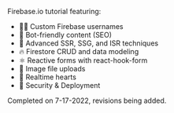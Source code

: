Firebase.io tutorial featuring:
- 👨‍🎤 Custom Firebase usernames
- 📰 Bot-friendly content (SEO)
- 🦾 Advanced SSR, SSG, and ISR techniques
- 🔥 Firestore CRUD and data modeling
- ⚛️ Reactive forms with react-hook-form
- 📂 Image file uploads
- 💞 Realtime hearts
- 🚀 Security & Deployment

Completed on 7-17-2022, revisions being added.



